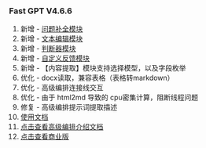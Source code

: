 ### Fast GPT V4.6.6

1. 新增 - [问题补全模块](https://doc.fastgpt.in/docs/workflow/modules/coreferenceresolution/)
2. 新增 - [文本编辑模块](https://doc.fastgpt.in/docs/workflow/modules/text_editor/)
3. 新增 - [判断器模块](https://doc.fastgpt.in/docs/workflow/modules/tfswitch/)
4. 新增 - [自定义反馈模块](https://doc.fastgpt.in/docs/workflow/modules/custom_feedback/)
5. 新增 - 【内容提取】模块支持选择模型，以及字段枚举
6. 优化 - docx读取，兼容表格（表格转markdown）
7. 优化 - 高级编排连接线交互
8. 优化 - 由于 html2md 导致的 cpu密集计算，阻断线程问题
9. 修复 - 高级编排提示词提取描述
10. [使用文档](https://doc.fastgpt.in/docs/intro/)
11. [点击查看高级编排介绍文档](https://doc.fastgpt.in/docs/workflow)
12. [点击查看商业版](https://doc.fastgpt.in/docs/commercial/)
